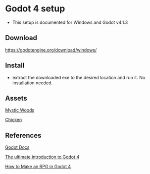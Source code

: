 # Godot 4 setup

- This setup is documented for Windows and Godot v4.1.3

## Download

https://godotengine.org/download/windows/

## Install

- extract the downloaded exe to the desired location and run it. No installation needed.

## Assets

[Mystic Woods](https://game-endeavor.itch.io/mystic-woods)

[Chicken](https://pixelplant.itch.io/chicken-sprite-sheet)

## References

[Godot Docs](https://docs.godotengine.org/en/stable/)

[The ultimate introduction to Godot 4](https://www.youtube.com/watch?v=nAh_Kx5Zh5Q)

[How to Make an RPG in Godot 4](https://www.youtube.com/playlist?list=PL3cGrGHvkwn0zoGLoGorwvGj6dHCjLaGd)
